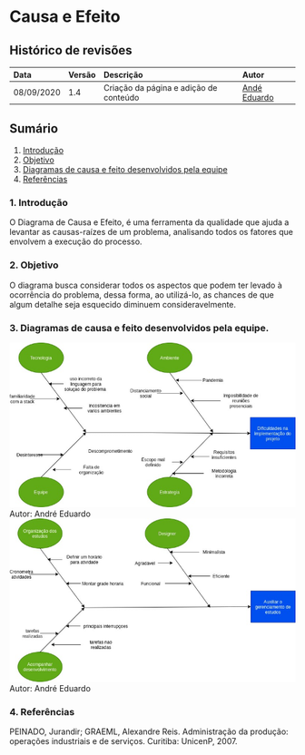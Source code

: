 # Causa e Efeito

## Histórico de revisões

| Data       | Versão | Descrição                              | Autor                                            |
| :--------- | :----- | :------------------------------------- | :----------------------------------------------- |
| 08/09/2020 | 1.4    | Criação da página e adição de conteúdo | [Andé Eduardo](https://github.com/Andre-Eduardo) |

## Sumário

1. [Introdução](#1-introdução)
2. [Objetivo](#2-objetivo)
3. [Diagramas de causa e feito desenvolvidos pela equipe](#3-diagramas-de-causa-e-feito-desenvolvidos-pela-equipe)
4. [Referências](#4-referências)

### 1. Introdução

O Diagrama de Causa e Efeito, é uma ferramenta da qualidade que ajuda a levantar as causas-raízes de um problema, analisando todos os fatores que envolvem a execução do processo.

### 2. Objetivo

O diagrama busca considerar todos os aspectos que podem ter levado à ocorrência do problema, dessa forma, ao utilizá-lo, as chances de que algum detalhe seja esquecido diminuem consideravelmente.

### 3. Diagramas de causa e feito desenvolvidos pela equipe.

![rich](../../img/diagrama_causa_efeito/C_E_01.jpg)<br>
Autor: André Eduardo<br>
![rich](../../img/diagrama_causa_efeito/C_E_02.jpg)<br>
Autor: André Eduardo<br>

### 4. Referências

PEINADO, Jurandir; GRAEML, Alexandre Reis. Administração da produção: operações industriais e de serviços. Curitiba: UnicenP, 2007.
